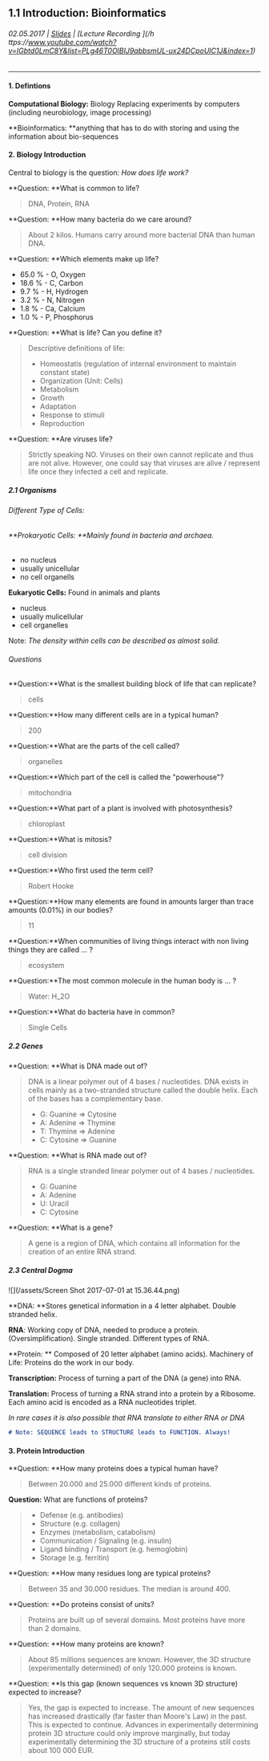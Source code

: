 ## 1.1 Introduction: Bioinformatics

###### 02.05.2017 \| [Slides](https://www.rostlab.org/sites/default/files/fileadmin/teaching/SoSe17/PP1CS/cb1e_20170502_hello_intro1.pdf) \| [Lecture Recording ](/h ttps://www.youtube.com/watch?v=IGbtd0LmC8Y&list=PLg46T0OlBIJ9abbsmUL-ux24DCpoUlC1J&index=1)

---

#### 1. Defintions

**Computational Biology:** Biology Replacing experiments by computers \(including neurobiology, image processing\)

**Bioinformatics: **anything that has to do with storing and using the information about bio-sequences

#### 2. **Biology Introduction**

Central to biology is the question: _How does life work?_

**Question: **What is common to life?

> DNA, Protein, RNA

**Question: **How many bacteria do we care around?

> About 2 kilos. Humans carry around more bacterial DNA than human DNA.

**Question: **Which elements make up life?

* 65.0 %    - O, Oxygen
* 18.6 %    - C, Carbon
* 9.7 %     - H, Hydrogen
* 3.2 %     - N, Nitrogen
* 1.8 %     - Ca, Calcium
* 1.0  %    - P, Phosphorus

**Question: **What is life? Can you define it?

> Descriptive definitions of life:
>
> * Homeostatis \(regulation of internal environment to maintain constant state\)  
> * Organization \(Unit: Cells\)  
> * Metabolism  
> * Growth  
> * Adaptation  
> * Response to stimuli  
> * Reproduction

**Question: **Are viruses life?

> Strictly speaking NO. Viruses on their own cannot replicate and thus are not alive. However, one could say that viruses are alive / represent life once they infected a cell and replicate.

##### 2.1 Organisms

###### Different Type of Cells:

###### **Prokaryotic Cells: **Mainly found in bacteria and archaea.

* no nucleus
* usually unicellular
* no cell organells

**Eukaryotic Cells:** Found in animals and plants

* nucleus
* usually mulicellular
* cell organelles

Note: _The density within cells can be described as almost solid._

###### Questions

**Question:**What is the smallest building block of life that can replicate?

> cells

**Question:**How many different cells are in a typical human?

> 200

**Question:**What are the parts of the cell called?

> organelles

**Question:**Which part of the cell is called the "powerhouse"?

> mitochondria

**Question:**What part of a plant is involved with photosynthesis?

> chloroplast

**Question:**What is mitosis?

> cell division

**Question:**Who first used the term cell?

> Robert Hooke

**Question:**How many elements are found in amounts larger than trace amounts \(0.01%\) in our bodies?

> 11

**Question:**When communities of living things interact with non living things they are called ... ?

> ecosystem

**Question:**The most common molecule in the human body is ... ?

> Water: H\_2O

**Question:**What do bacteria have in common?

> Single Cells

##### 2.2 Genes

**Question: **What is DNA made out of?

> DNA is a linear polymer out of 4 bases / nucleotides. DNA exists in cells mainly as a two-stranded structure called the double helix. Each of the bases has a complementary base.
>
> * G: Guanine =&gt; Cytosine
> * A: Adenine =&gt; Thymine
> * T: Thymine =&gt; Adenine
> * C: Cytosine =&gt; Guanine

**Question: **What is RNA made out of?

> RNA is a single stranded linear polymer out of 4 bases / nucleotides.
>
> * G: Guanine
> * A: Adenine
> * U: Uracil
> * C: Cytosine

**Question: **What is a gene?

> A gene is a region of DNA, which contains all information for the creation of an entire RNA strand.

##### 2.3 Central Dogma

![](/assets/Screen Shot 2017-07-01 at 15.36.44.png)

**DNA: **Stores genetical information in a 4 letter alphabet. Double stranded helix.

**RNA**: Working copy of DNA, needed to produce a protein. \(Oversimplification\). Single stranded. Different types of RNA.

**Protein: ** Composed of 20 letter alphabet \(amino acids\). Machinery of Life: Proteins do the work in our body.

**Transcription:** Process of turning a part of the DNA \(a gene\) into RNA.

**Translation:** Process of turning a RNA strand into a protein by a Ribosome. Each amino acid is encoded as a RNA nucleotides triplet.

_In rare cases it is also possible that RNA translate to either RNA or DNA_

```markdown
# Note: SEQUENCE leads to STRUCTURE leads to FUNCTION. Always!
```

#### 3. Protein Introduction

**Question: **How many proteins does a typical human have?

> Between 20.000 and 25.000 different kinds of proteins.

**Question:** What are functions of proteins?

> * Defense \(e.g. antibodies\)
> * Structure \(e.g. collagen\)
> * Enzymes \(metabolism, catabolism\)
> * Communication / Signaling \(e.g. insulin\)
> * Ligand binding / Transport \(e.g. hemoglobin\)
> * Storage \(e.g. ferritin\)

**Question: **How many residues long are typical proteins?

> Between 35 and 30.000 residues. The median is around 400.

**Question: **Do proteins consist of units?

> Proteins are built up of several domains. Most proteins have more than 2 domains.

**Question: **How many proteins are known?

> About 85 millions sequences are known. However, the 3D structure \(experimentally determined\) of only 120.000 proteins is known.

**Question: **Is this gap \(known sequences vs known 3D structure\) expected to increase?

> Yes, the gap is expected to increase. The amount of new sequences has increased drastically \(far faster than Moore's Law\) in the past. This is expected to continue. Advances in experimentally determining protein 3D structure could only improve marginally, but today experimentally determining the 3D structure of a proteins still costs about 100 000 EUR.




